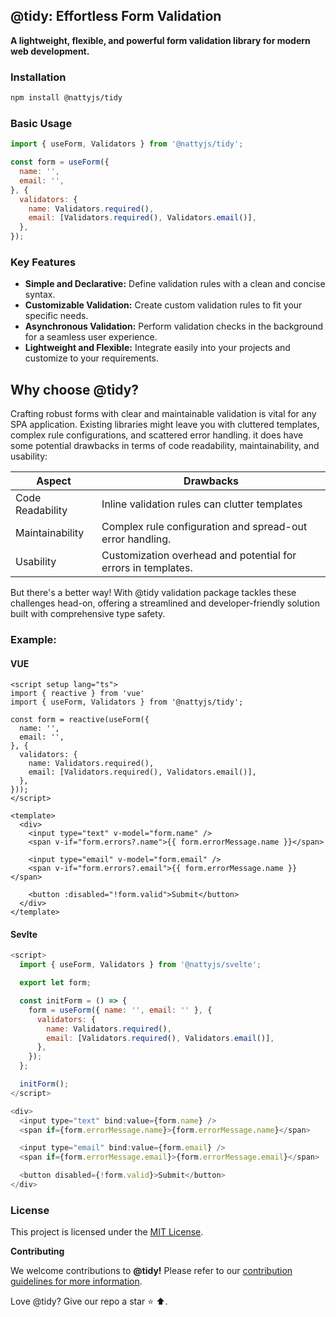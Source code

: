 ## **@tidy: Effortless Form Validation**

**A lightweight, flexible, and powerful form validation library for modern web development.**

### Installation

```bash
npm install @nattyjs/tidy
```

### Basic Usage

```javascript
import { useForm, Validators } from '@nattyjs/tidy';

const form = useForm({
  name: '',
  email: '',
}, {
  validators: {
    name: Validators.required(),
    email: [Validators.required(), Validators.email()],
  },
});
```

### Key Features

* **Simple and Declarative:** Define validation rules with a clean and concise syntax.
* **Customizable Validation:** Create custom validation rules to fit your specific needs.
* **Asynchronous Validation:** Perform validation checks in the background for a seamless user experience.
* **Lightweight and Flexible:** Integrate easily into your projects and customize to your requirements.

## Why choose @tidy?
Crafting robust forms with clear and maintainable validation is vital for any SPA application. Existing libraries might leave you with cluttered templates, complex rule configurations, and scattered error handling. it does have some potential drawbacks in terms of code readability, maintainability, and usability:

| Aspect                                |        Drawbacks                                                   |     
| --------------------------------------| -------------------------------------------------------------------|
| Code Readability                      | Inline validation rules can clutter templates                      |
| Maintainability                       | Complex rule configuration and spread-out error handling.          |
| Usability                             | Customization overhead and potential for errors in templates.      |

But there's a better way! With @tidy validation package tackles these challenges head-on, offering a streamlined and developer-friendly solution built with comprehensive type safety.


### Example:
#### VUE
```vue
<script setup lang="ts">
import { reactive } from 'vue'
import { useForm, Validators } from '@nattyjs/tidy';

const form = reactive(useForm({
  name: '',
  email: '',
}, {
  validators: {
    name: Validators.required(),
    email: [Validators.required(), Validators.email()],
  },
}));
</script>

<template>
  <div>
    <input type="text" v-model="form.name" />
    <span v-if="form.errors?.name">{{ form.errorMessage.name }}</span>

    <input type="email" v-model="form.email" />
    <span v-if="form.errors?.email">{{ form.errorMessage.name }}</span>

    <button :disabled="!form.valid">Submit</button>
  </div>
</template>
```
#### Sevlte

```javascript
<script>
  import { useForm, Validators } from '@nattyjs/svelte';

  export let form;

  const initForm = () => {
    form = useForm({ name: '', email: '' }, {
      validators: {
        name: Validators.required(),
        email: [Validators.required(), Validators.email()],
      },
    });
  };

  initForm();
</script>

<div>
  <input type="text" bind:value={form.name} />
  <span if={form.errorMessage.name}>{form.errorMessage.name}</span>

  <input type="email" bind:value={form.email} />
  <span if={form.errorMessage.email}>{form.errorMessage.email}</span>

  <button disabled={!form.valid}>Submit</button>
</div>
```

### License

This project is licensed under the [MIT License](./LICENSE).


**Contributing**

We welcome contributions to <b>@tidy!</b> Please refer to our [contribution guidelines for more information](docs/content/community/contribution.md).

Love @tidy? Give our repo a star ⭐ ⬆️.
